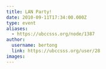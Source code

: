 ```yaml
---
title: LAN Party! 
date: 2010-09-11T17:34:00.000Z
type: event
aliases:
  - https://ubccsss.org/node/1387
author:
  username: bertong
  link: https://ubccsss.org/user/28
images:
---
```


